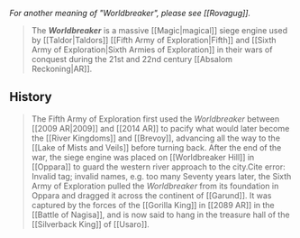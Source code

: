 *For another meaning of "Worldbreaker", please see [[Rovagug]].*
> The ***Worldbreaker*** is a massive [[Magic|magical]] siege engine used by [[Taldor|Taldors]] [[Fifth Army of Exploration|Fifth]] and [[Sixth Army of Exploration|Sixth Armies of Exploration]] in their wars of conquest during the 21st and 22nd century [[Absalom Reckoning|AR]].


## History

> The Fifth Army of Exploration first used the *Worldbreaker* between [[2009 AR|2009]] and [[2014 AR]] to pacify what would later become the [[River Kingdoms]] and [[Brevoy]], advancing all the way to the [[Lake of Mists and Veils]] before turning back. After the end of the war, the siege engine was placed on [[Worldbreaker Hill]] in [[Oppara]] to guard the western river approach to the city.Cite error: Invalid <ref> tag; invalid names, e.g. too many
> Seventy years later, the Sixth Army of Exploration pulled the *Worldbreaker* from its foundation in Oppara and dragged it across the continent of [[Garund]]. It was captured by the forces of the [[Gorilla King]] in [[2089 AR]] in the [[Battle of Nagisa]], and is now said to hang in the treasure hall of the [[Silverback King]] of [[Usaro]].







